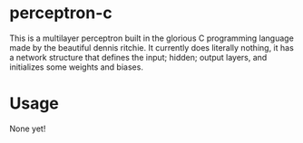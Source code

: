 # perceptron-c
This is a multilayer perceptron built in the glorious C programming language made by the beautiful dennis ritchie. It currently does literally nothing, it has a network structure that defines the input; hidden; output layers,
and initializes some weights and biases.

# Usage
None yet!
